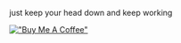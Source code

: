just keep your head down and keep working

[!["Buy Me A Coffee"](https://www.buymeacoffee.com/assets/img/custom_images/purple_img.png)](https://www.buymeacoffee.com/wyvern)
